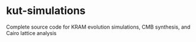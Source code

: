 # kut-simulations
Complete source code for KRAM evolution simulations, CMB synthesis, and Cairo lattice analysis
